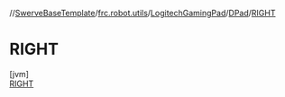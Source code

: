 //[SwerveBaseTemplate](../../../../../index.md)/[frc.robot.utils](../../../index.md)/[LogitechGamingPad](../../index.md)/[DPad](../index.md)/[RIGHT](index.md)

# RIGHT

[jvm]\
[RIGHT](index.md)
